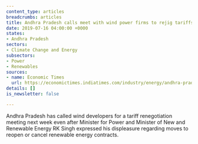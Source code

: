 ```yaml
---
content_type: articles
breadcrumbs: articles
title: Andhra Pradesh calls meet with wind power firms to rejig tariffs
date: 2019-07-16 04:00:00 +0000
states:
- Andhra Pradesh
sectors:
- Climate Change and Energy
subsectors:
- Power
- Renewables
sources:
- name: Economic Times
  url: https://economictimes.indiatimes.com/industry/energy/andhra-pradesh-calls-meet-with-wind-power-firms-to-rejig-tariffs/articleshow/70221356.cms
details: []
is_newsletter: false

---
```

Andhra Pradesh has called wind developers for a tariff renegotiation meeting next week even after Minister for Power and Minister of New and Renewable Energy RK Singh expressed his displeasure regarding moves to reopen or cancel renewable energy contracts.
